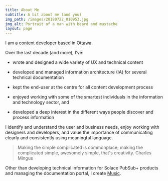 ```yaml
---
title: About Me
subtitle: A bit about me (and you)
img_path: /images/20180722_010953.jpg
img_alt: Portrait of a man with beard and mustache
layout: page
---
```

I am a content developer based in [Ottawa](https://theplanetd.com/things-to-do-in-ottawa/).

Over the last decade  (and more), I’ve:

*   wrote and designed a wide variety of UX and technical content

*   developed and managed information architecture (IA) for several technical documentation

*   kept the end-user at the centre for all content development process

*   enjoyed working with some of the smartest individuals in the information and technology sector, and

*   developed a deep interest in the different ways people discover and process information

I identify and understand the user and business needs, enjoy working with designers and developers, and value the importance of communicating clearly and consistently using meaningful language.

> Making the simple complicated is commonplace; making the complicated simple, awesomely simple, that's creativity. Charles Mingus

Other than developing technical information for Solace PubSub+ products and managing the documentation portal, I create [Music](https://www.instagram.com/rcb_rai/).
